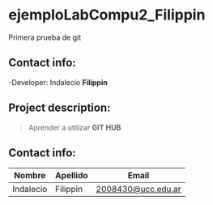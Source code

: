 # ejemploLabCompu2_Filippin
Primera prueba de git

## Contact info:
-Developer: Indalecio **Filippin**

## Project description:
> Aprender a utilizar **GIT HUB**

## Contact info:
| Nombre | Apellido | Email |
| ------ | -------- | ----- |
| Indalecio | Filippin | 2008430@ucc.edu.ar |
